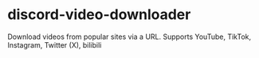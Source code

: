 # discord-video-downloader
Download videos from popular sites via a URL. Supports YouTube, TikTok, Instagram, Twitter (X), bilibili
